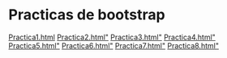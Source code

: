 # Practicas de bootstrap
<a href="https://cruzcastelo14.github.io">Practica1.html</a>
<a href="https://cruzcastelo14.github.io">Practica2.html"</a>
<a href="https://cruzcastelo14.github.io">Practica3.html"</a>
<a href="https://cruzcastelo14.github.io">Practica4.html"</a>
<a href="https://cruzcastelo14.github.io">Practica5.html"</a>
<a href="https://cruzcastelo14.github.io">Practica6.html"</a>
<a href="https://cruzcastelo14.github.io">Practica7.html"</a>
<a href="https://cruzcastelo14.github.io">Practica8.html"</a>
